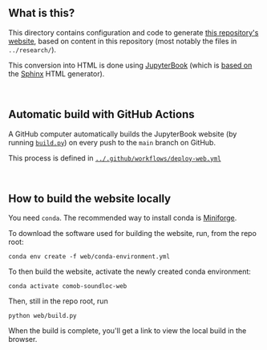 
## What is this?

This directory contains configuration and code to generate
[this repository's website](https://comob-project.github.io/snn-sound-localization/),
based on content in this repository (most notably the files in `../research/`).

This conversion into HTML is done using [JupyterBook](https://jupyterbook.org/)
(which is [based on](https://jupyterbook.org/explain/sphinx.html)
the [Sphinx](https://www.sphinx-doc.org) HTML generator).  


<br>

## Automatic build with GitHub Actions

A GitHub computer automatically builds the JupyterBook website (by running [`build.py`](build.py)) 
on every push to the `main` branch on GitHub.

This process is defined in 
[`../.github/workflows/deploy-web.yml`](../.github/workflows/deploy-web.yml)


<br>

## How to build the website locally

You need `conda`.
The recommended way to install conda is [Miniforge](https://github.com/conda-forge/miniforge).

To download the software used for building the website, run, from the repo root:
```
conda env create -f web/conda-environment.yml
```

To then build the website, activate the newly created conda environment:
```
conda activate comob-soundloc-web
```
Then, still in the repo root, run
```
python web/build.py
```
When the build is complete, you'll get a link to view the local build in the browser.
